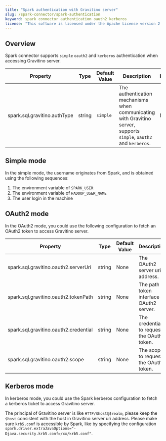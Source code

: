 ```yaml
---
title: "Spark authentication with Gravitino server"
slug: /spark-connector/spark-authentication
keyword: spark connector authentication oauth2 kerberos
license: "This software is licensed under the Apache License version 2."
---
```


## Overview

Spark connector supports `simple` `oauth2` and `kerberos` authentication when accessing Gravitino server.

| Property                     | Type   | Default Value | Description                                                                                                         | Required | Since Version    |
|------------------------------|--------|---------------|---------------------------------------------------------------------------------------------------------------------|----------|------------------|
| spark.sql.gravitino.authType | string | `simple`      | The authentication mechanisms when communicating with Gravitino server, supports `simple`, `oauth2` and `kerberos`. | No       | 0.7.0-incubating |

## Simple mode

In the simple mode, the username originates from Spark, and is obtained using the following sequences:
1. The environment variable of `SPARK_USER`
2. The environment variable of `HADOOP_USER_NAME`
3. The user login in the machine

## OAuth2 mode

In the OAuth2 mode, you could use the following configuration to fetch an OAuth2 token to access Gravitino server.

| Property                              | Type   | Default Value | Description                                   | Required             | Since Version |
|---------------------------------------|--------|---------------|-----------------------------------------------|----------------------|---------------|
| spark.sql.gravitino.oauth2.serverUri  | string | None          | The OAuth2 server uri address.                | Yes, for OAuth2 mode | 0.7.0         |
| spark.sql.gravitino.oauth2.tokenPath  | string | None          | The path of token interface in OAuth2 server. | Yes, for OAuth2 mode | 0.7.0         |
| spark.sql.gravitino.oauth2.credential | string | None          | The credential to request the OAuth2 token.   | Yes, for OAuth2 mode | 0.7.0         |
| spark.sql.gravitino.oauth2.scope      | string | None          | The scope to request the OAuth2 token.        | Yes, for OAuth2 mode | 0.7.0         |

## Kerberos mode

In kerberos mode, you could use the Spark kerberos configuration to fetch a kerberos ticket to access Gravitino server.

The principal of Gravitino server is like `HTTP/$host@$realm`, please keep the `$host` consistent with the host in Gravitino server uri address.
Please make sure `krb5.conf` is accessible by Spark, like by specifying the configuration `spark.driver.extraJavaOptions="-Djava.security.krb5.conf=/xx/krb5.conf"`.
